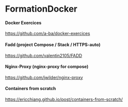 # FormationDocker

#### Docker Exercices
https://github.com/a-ba/docker-exercices

#### Fadd (project Compose / Stack / HTTPS-auto)
https://github.com/valentin2105/FADD

#### Nginx-Proxy (nginx-proxy for compose)
https://github.com/jwilder/nginx-proxy

#### Containers from scratch
https://ericchiang.github.io/post/containers-from-scratch/
